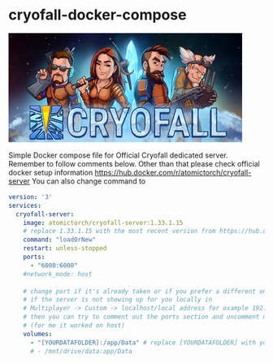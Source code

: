 # cryofall-docker-compose
![Cryofall](cryofall.jpg)

Simple Docker compose file for Official Cryofall dedicated server.
Remember to follow comments below.
Other than that please check official docker setup information https://hub.docker.com/r/atomictorch/cryofall-server
You can also change command to 
```yaml
version: '3'
services:
  cryofall-server:
    image: atomictorch/cryofall-server:1.33.1.15
    # replace 1.33.1.15 with the most recent version from https://hub.docker.com/r/atomictorch/cryofall-server/tags
    command: "loadOrNew"
    restart: unless-stopped
    ports:
      - "6000:6000"
    #network_mode: host

    # change port if it's already taken or if you prefer a different one
    # if the server is not showing up for you locally in
    # Multiplayer -> Custom -> localhost/local address for example 192.168.1.x
    # then you can try to comment out the ports section and uncomment network_mode
    # (for me it worked on host)
    volumes:
      - "[YOURDATAFOLDER]:/app/Data" # replace [YOURDATAFOLDER] with your path example below
      # - /mnt/drive/data:app/Data
```
